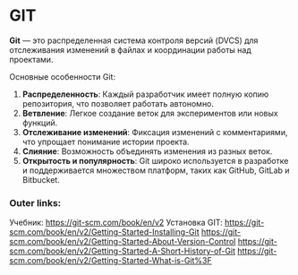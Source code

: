 
# GIT

**Git** — это распределенная система контроля версий (DVCS) для отслеживания изменений в файлах и координации работы над проектами. 

Основные особенности Git:
1. **Распределенность**: Каждый разработчик имеет полную копию репозитория, что позволяет работать автономно.
2. **Ветвление**: Легкое создание веток для экспериментов или новых функций.
3. **Отслеживание изменений**: Фиксация изменений с комментариями, что упрощает понимание истории проекта.
4. **Слияние**: Возможность объединять изменения из разных веток.
5. **Открытость и популярность**: Git широко используется в разработке и поддерживается множеством платформ, таких как GitHub, GitLab и Bitbucket.

### Outer links:
Учебник: https://git-scm.com/book/en/v2
Установка GIT: https://git-scm.com/book/en/v2/Getting-Started-Installing-Git
https://git-scm.com/book/en/v2/Getting-Started-About-Version-Control
https://git-scm.com/book/en/v2/Getting-Started-A-Short-History-of-Git
https://git-scm.com/book/en/v2/Getting-Started-What-is-Git%3F
